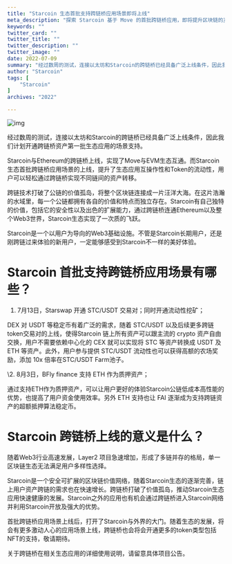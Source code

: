 ```yaml
---
title: "Starcoin 生态首批支持跨链桥应用场景即将上线"
meta_description: "探索 Starcoin 基于 Move 的首批跨链桥应用，即将提升区块链的互操作性。"
keywords: ""
twitter_card: ""
twitter_title: ""
twitter_description: ""
twitter_image: ""
date: 2022-07-09
summary: "经过数周的测试，连接以太坊和Starcoin的跨链桥已经具备广泛上线条件，因此我们计划开通跨链桥资产第一批生态应用的场景支持。..."
author: "Starcoin"
tags: [
    "Starcoin"
]
archives: "2022"

---
```


![img](/images/hackathon/first-1.jpeg)

经过数周的测试，连接以太坊和Starcoin的跨链桥已经具备广泛上线条件，因此我们计划开通跨链桥资产第一批生态应用的场景支持。

Starcoin与Ethereum的跨链桥上线，实现了Move与EVM生态互通。而Starcoin生态首批跨链桥应用场景的上线，提升了生态应用互操作性和Token的流动性，用户可以轻松通过跨链桥实现不同链间的资产转移。

跨链技术打破了公链的价值孤岛，将整个区块链连接成一片汪洋大海。在这片浩瀚的水域里，每一个公链都拥有各自的价值和特点而独立存在。Starcoin有自己独特的价值，包括它的安全性以及出色的扩展能力，通过跨链桥连通Ethereum以及整个Web3世界，Starcoin生态实现了一次质的飞跃。

Starcoin是一个以用户为导向的Web3基础设施。不管是Starcoin长期用户，还是刚跨链过来体验的新用户，一定能够感受到Starcoin不一样的美好体验。

# **Starcoin 首批支持跨链桥应用场景有哪些？**

1. 7月13日，Starswap 开通 STC/USDT 交易对；同时开通流动性挖矿；

DEX 对 USDT 等稳定币有着广泛的需求，随着 STC/USDT 以及后续更多跨链token交易对的上线，使得Starcoin 链上所有资产可以跟主流的 crypto 资产自由交换，用户不需要依赖中心化的 CEX 就可以实现将 STC 等资产转换成 USDT 及 ETH 等资产。此外，用户参与提供 STC/USDT 流动性也可以获得高额的农场奖励，添加 10x 倍率在STC/USDT Farm池子。

\2. 8月3日，BFly finance 支持 ETH 作为质押资产；

通过支持ETH作为质押资产，可以让用户更好的体验Starcoin公链低成本高性能的优势，也提高了用户资金使用效率。另外 ETH 支持也让 FAI 逐渐成为支持跨链资产的超额抵押算法稳定币。

# **Starcoin 跨链桥上线的意义是什么？**

随着Web3行业高速发展，Layer2 项目急速增加，形成了多链并存的格局，单一区块链生态无法满足用户多样性选择。

Starcoin是一个安全可扩展的区块链价值网络，随着Starcoin生态的逐渐完善，链上用户资产跨链的需求也在快速增长。跨链桥打破了价值孤岛，推动Starcoin生态应用快速健康的发展。Starcoin之外的应用也有机会通过跨链桥进入Starcoin网络并利用Starcoin开放及强大的优势。

首批跨链桥应用场景上线后，打开了Starcoin与外界的大门。随着生态的发展，将会有更多激动人心的应用场景上线，跨链桥也会将会开通更多的token类型包括NFT的支持，敬请期待。

关于跨链桥在相关生态应用的详细使用说明，请留意具体项目公告。